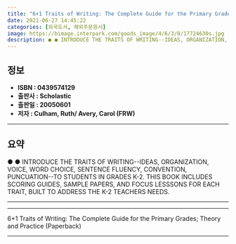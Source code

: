 ```yaml
---
title: "6+1 Traits of Writing: The Complete Guide for the Primary Grades; Theory and Practice (Paperback)"
date: 2021-06-27 14:45:22
categories: [외국도서, 해외주문원서]
image: https://bimage.interpark.com/goods_image/4/6/3/0/17724630s.jpg
description: ● ● INTRODUCE THE TRAITS OF WRITING--IDEAS, ORGANIZATION, VOICE, WORD CHOICE, SENTENCE FLUENCY, CONVENTION, PUNCUATION--TO STUDENTS IN GRADES K-2. THIS BOOK
---
```


## **정보**

- **ISBN : 0439574129**
- **출판사 : Scholastic**
- **출판일 : 20050601**
- **저자 : Culham, Ruth/ Avery, Carol (FRW)**

------



## **요약**

●  ●  INTRODUCE THE TRAITS OF WRITING--IDEAS, ORGANIZATION, VOICE, WORD CHOICE, SENTENCE FLUENCY, CONVENTION,  PUNCUATION--TO STUDENTS IN GRADES K-2. THIS BOOK INCLUDES SCORING GUIDES, SAMPLE PAPERS, AND FOCUS LESSSONS FOR EACH TRAIT, BUILT TO ADDRESS THE K-2 TEACHERS NEEDS.

------



------


6+1 Traits of Writing: The Complete Guide for the Primary Grades; Theory and Practice (Paperback) 

------


